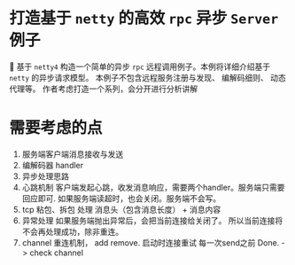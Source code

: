 
# 打造基于 `netty` 的高效 `rpc` 异步 `Server` 例子
🍎 基于 `netty4` 构造一个简单的异步 `rpc` 远程调用例子。本例将详细介绍基于 `netty` 的异步请求模型。 本例子不包含远程服务注册与发现、 编解码细则、 动态代理等。
作者考虑打造一个系列，会分开进行分析讲解

# 需要考虑的点

1. 服务端客户端消息接收与发送
1. 编解码器 handler
1. 异步处理思路
1. 心跳机制 
客户端发起心跳，收发消息响应，需要两个handler。服务端只需要回应即可. 如果服务端读超时，也会关闭。服务端不会写。
1. tcp 粘包、拆包  处理
消息头（包含消息长度） + 消息内容 
1. 异常处理
如果服务端抛出异常后，会把当前连接给关闭了。
所以当前连接将不会再处理成功，除非重连。
1. channel 重连机制， add remove. 启动时连接重试
每一次send之前
Done. -> check channel 
